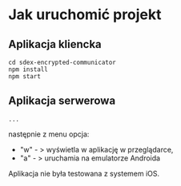 # Jak uruchomić projekt

## Aplikacja kliencka

```shell
cd sdex-encrypted-communicator
npm install
npm start
```

## Aplikacja serwerowa

```shell
...
```

następnie z menu opcja:

- "w" - > wyświetla w aplikację w przeglądarce,
- "a" - > uruchamia na emulatorze Androida

Aplikacja nie była testowana z systemem iOS.
